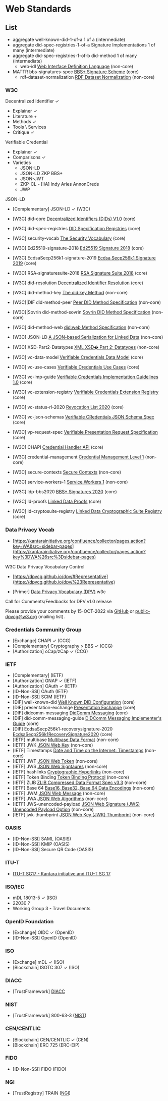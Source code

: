 # Web Standards

## List
- aggregate well-known-did-1-of-a 1 of a (intermediate)
- aggregate did-spec-registries-1-of-a Signature Implementations 1 of many (intermediate)
- aggregate did-spec-registries-1-of-b did-method 1 of many (intermediate)
  - web-idl [Web Interface Definition Language](https://heycam.github.io/webidl) (non-core)
- MATTR bbs-signatures-spec [BBS+ Signature Scheme](https://mattrglobal.github.io/bbs-signatures-spec) (core)
  - rdf-dataset-normalization [RDF Dataset Normalization](https://json-ld.github.io/normalization/spec) (non-core)

### W3C

Decentralized Identifier ✓
- Explainer ✓
- Literature +
- Methods ✓
- Tools \ Services 
- Critique ✓

Verifiable Credential 
- Explainer  ✓
- Comparisons  ✓
- Varieties
  - JSON-LD 
  - JSON-LD ZKP BBS+
  - JSON-JWT
  - ZKP-CL - [IIA] Indy Aries AnnonCreds
  - JWP

JSON-LD
- [Complementary] JSON-LD ✓ (W3C)

- [W3C] did-core [Decentralized Identifiers (DIDs) V1.0](https://www.w3.org/TR/did-core/) (core)
- [W3C] did-spec-registries [DID Specification Registries](https://w3c.github.io/did-spec-registries) (core)
- [W3C] security-vocab [The Security Vocabulary](https://w3c-ccg.github.io/security-vocab) (core)
- [W3C] Ed25519-signature-2018 [Ed25519 Signature 2018](https://w3c-ccg.github.io/lds-ed25519-2018) (core)
- [W3C] EcdsaSecp256k1-signature-2019 [Ecdsa Secp256k1 Signature 2019](https://w3c-ccg.github.io/lds-ecdsa-secp256k1-2019) (core)
- [W3C] RSA-signaturesuite-2018 [RSA Signature Suite 2018](https://w3c-ccg.github.io/lds-rsa2018) (core)
- [W3C] did-resolution [Decentralized Identifier Resolution](https://w3c-ccg.github.io/did-resolution) (core)
- [W3C] did-method-key [The did:key Method](https://w3c-ccg.github.io/did-method-key) (non-core)
- [W3C]|DIF did-method-peer [Peer DID Method Specification](https://identity.foundation/peer-did-method-spec) (non-core)
- [W3C]|Sovrin did-method-sovrin [Sovrin DID Method Specification](https://sovrin-foundation.github.io/sovrin/spec/did-method-spec-template.html) (non-core)
- [W3C] did-method-web [did:web Method Specification](https://w3c-ccg.github.io/did-method-web) (non-core)
- [W3C] JSON-LD [A JSON-based Serialization for Linked Data](https://www.w3.org/TR/json-ld11) (non-core)
- [W3C] XSD-Part2-Datatypes [XML XSD� Part 2: Datatypes](https://www.w3.org/TR/xmlschema11-2/) (non-core)
- [W3C] vc-data-model [Verifiable Credentials Data Model](https://www.w3.org/TR/vc-data-model) (core)
- [W3C] vc-use-cases [Verifiable Credentials Use Cases](https://www.w3.org/TR/vc-use-cases) (core)
- [W3C] vc-imp-guide [Verifiable Credentials Implementation Guidelines 1.0](https://w3c.github.io/vc-imp-guide) (core)
- [W3C] vc-extension-registry [Verifiable Credentials Extension Registry](https://w3c-ccg.github.io/vc-extension-registry) (core)
- [W3C] vc-status-rl-2020 [Revocation List 2020](https://w3c-ccg.github.io/vc-status-rl-2020/) (core)
- [W3C] vc-json-schemas [Verifiable CRedentials JSON Schema Spec](https://w3c-ccg.github.io/vc-json-schemas) (core)
- [W3C] vp-request-spec [Verifiable Presentation Request Specification](https://w3c-ccg.github.io/vp-request-spec) (core)
- [W3C] CHAPI [Credential Handler API](https://w3c-ccg.github.io/credential-handler-api) (core)
- [W3C] credential-management [Credential Management Level 1](https://www.w3.org/TR/credential-management-1) (non-core)
- [W3C] secure-contexts [Secure Contexts](https://www.w3.org/TR/secure-contexts) (non-core)
- [W3C] service-workers-1 [Service Workers 1](https://www.w3.org/TR/service-workers-1) (non-core)
- [W3C] ldp-bbs2020 [BBS+ Signatures 2020](https://w3c-ccg.github.io/ldp-bbs2020) (core)
- [W3C] ld-proofs [Linked Data Proofs](https://w3c-ccg.github.io/ld-proofs) (core)
- [W3C] ld-cryptosuite-registry [Linked Data Cryptographic Suite Registry](https://w3c-ccg.github.io/ld-cryptosuite-registry) (core)


### Data Privacy Vocab
* [https://kantarainitiative.org/confluence/collector/pages.action?key=WA&src=sidebar-pages](https://kantarainitiative.org/confluence/collector/pages.action?key%3DWA%26src%3Dsidebar-pages)

W3C Data Privacy Vocabulary Control

* [https://dpvcg.github.io/dpv/#Representative](https://dpvcg.github.io/dpv/%23Representative)

* [Primer] [Data Privacy Vocabulary (DPV)](https://w3c.github.io/dpv/primer/%23core-taxonomy) w3c

Call for Comments/Feedbacks for DPV v1.0 release

Please provide your comments by 15-OCT-2022 via [GitHub](https://github.com/w3c/dpv/issues/50) or [public-dpvcg@w3.org](https://lists.w3.org/Archives/Public/public-dpvcg/) (mailing list).

### Credentials Community Group

- [Exchange] CHAPI  ✓ (CCG)
- [Complementary] Cryptography > BBS ✓ (CCG)
- [Authorization] oCap/zCap ✓ (CCG)

### IETF

- [Complementary]  (IETF)
- [Authorization] GNAP ✓ (IETF)
- [Authorization] OAuth ✓ (IETF)
- [ID-Non-SSI] OAuth (IETF)
- [ID-Non-SSI] SCIM (IETF)
- [DIF] well-known-did [Well Known DID Configuration](https://identity.foundation/.well-known/resources/did-configuration) (core)
- [DIF] presentation-exchange [Presentation Exchange](https://identity.foundation/presentation-exchange) (core)
- [DIF] didcomm-messaging [DidComm Messaging](https://identity.foundation/didcomm-messaging/spec) (core)
- [DIF] did-comm-messaging-guide [DIDComm Messaging Implementer's Guide](https://identity.foundation/didcomm-messaging/guide) (core)
- [DIF] EcdsaSecp256k1-recoverysignature-2020 [EcdsaSecp256k1RecoverySignature2020](https://identity.foundation/EcdsaSecp256k1RecoverySignature2020) (core)
- [IETF] multibase [Multibase Data Format](https://datatracker.ietf.org/doc/html/draft-multiformats-multibase-03) (non-core)
- [IETF] JWK [JSON Web Key](https://tools.ietf.org/html/rfc7517) (non-core)
- [IETF] Timestamps [Date and Time on the Internet: Timestamps](https://tools.ietf.org/html/rfc3339) (non-core)
- [IETF] JWT [JSON Web Token](https://tools.ietf.org/html/rfc7519) (non-core)
- [IETF] JWS [JSON Web Signtaures](https://tools.ietf.org/html/rfc7515) (non-core)
- [IETF] hashlinks [Cryptograohic Hyperlinks](https://tools.ietf.org/html/draft-sporny-hashlink-06) (non-core)
- [IETF] Token Binding [Token Binding Protocol](https://tools.ietf.org/html/rfc8471) (non-core)
- [IETF] ZLIB [ZLIB Compressed Data Format Spec v3.3](https://tools.ietf.org/html/rfc1950) (non-core)
- [IETF] Base 64 [Base16, Base32, Base 64 Data Encodings](https://tools.ietf.org/html/rfc4648) (non-core)
- [IETF] JWM [JSON Web Message](https://tools.ietf.org/id/draft-looker-jwm-01.html) (non-core)
- [IETF] JWA [JSON Web Algorithms](https://tools.ietf.org/html/rfc7518) (non-core)
- [IETF] JWS-unencoded-payload [JSON Web Signature (JWS) Unencoded Payload Option](https://tools.ietf.org/html/rfc7797) (non-core)
- [IETF] jwk-thumbprint [JSON Web Key (JWK) Thumbprint](https://tools.ietf.org/html/rfc7638) (non-core)

### OASIS

- [ID-Non-SSI] SAML (OASIS)
- [ID-Non-SSI] KMIP (OASIS)
- [ID-Non-SSI] Secure QR Code (OASIS)

### ITU-T

- [ITU-T SG17 - Kantara initiative and ITU-T SG 17](https://www.itu.int/en/ITU-T/studygroups/2017-2020/17/Pages/default.aspx)

### ISO/IEC
- mDL 18013-5 ✓ (ISO)
- 22030 ? 
- Working Group 3 - Travel Documents

### OpenID Foundation
- [Exchange] OIDC  ✓ (OpenID)
- [ID-Non-SSI] OpenID (OpenID)

### ISO
- [Exchange] mDL  ✓ (ISO)
- [Blockchain] ISOTC 307 ✓ (ISO)

### DIACC

- [TrustFramework] [DIACC](https://diacc.ca/trust-framework/)

### NIST

- [TrustFramework] 800-63-3 ([NIST](https://pages.nist.gov/800-63-3/))

### CEN/CENTLIC
- [Blockchain] CEN/CENTLIC ✓ (CEN)
- [Blockchain] ERC 725   (ERC-EIP)

### FIDO
- [ID-Non-SSI] FIDO (FIDO)

### NGI
- [TrustRegistry] TRAIN ([NGI](https://www.ngi.eu/funded_solution/essi_ioc_38/))
